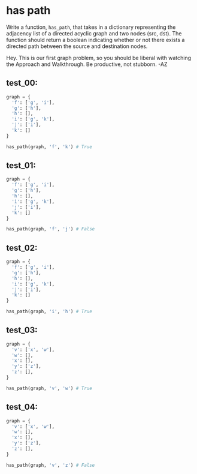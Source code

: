# has path

Write a function, `has_path`, that takes in a dictionary representing the adjacency list of a directed acyclic graph and two nodes (src, dst). The function should return a boolean indicating whether or not there exists a directed path between the source and destination nodes.

Hey. This is our first graph problem, so you should be liberal with watching the Approach and Walkthrough. Be productive, not stubborn. -AZ

## test_00:

```python
graph = {
  'f': ['g', 'i'],
  'g': ['h'],
  'h': [],
  'i': ['g', 'k'],
  'j': ['i'],
  'k': []
}

has_path(graph, 'f', 'k') # True
```

## test_01:

```python
graph = {
  'f': ['g', 'i'],
  'g': ['h'],
  'h': [],
  'i': ['g', 'k'],
  'j': ['i'],
  'k': []
}

has_path(graph, 'f', 'j') # False
```

## test_02:

```python
graph = {
  'f': ['g', 'i'],
  'g': ['h'],
  'h': [],
  'i': ['g', 'k'],
  'j': ['i'],
  'k': []
}

has_path(graph, 'i', 'h') # True
```

## test_03:

```python
graph = {
  'v': ['x', 'w'],
  'w': [],
  'x': [],
  'y': ['z'],
  'z': [],  
}

has_path(graph, 'v', 'w') # True
```

## test_04:

```python
graph = {
  'v': ['x', 'w'],
  'w': [],
  'x': [],
  'y': ['z'],
  'z': [],  
}

has_path(graph, 'v', 'z') # False
```
